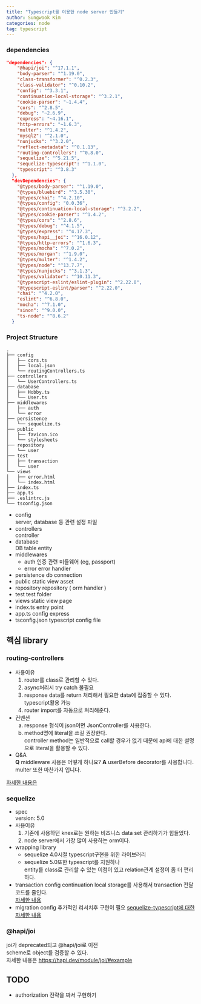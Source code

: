 ```yaml
---
title: "Typescript를 이용한 node server 만들기"
author: Sungwook Kim
categories: node
tag: typescript
---
```


### dependencies
```json
"dependencies": {
    "@hapi/joi": "^17.1.1",
    "body-parser": "^1.19.0",
    "class-transformer": "^0.2.3",
    "class-validator": "^0.10.2",
    "config": "^3.3.1",
    "continuation-local-storage": "^3.2.1",
    "cookie-parser": "~1.4.4",
    "cors": "^2.8.5",
    "debug": "~2.6.9",
    "express": "~4.16.1",
    "http-errors": "~1.6.3",
    "multer": "^1.4.2",
    "mysql2": "^2.1.0",
    "nunjucks": "^3.2.0",
    "reflect-metadata": "^0.1.13",
    "routing-controllers": "^0.8.0",
    "sequelize": "^5.21.5",
    "sequelize-typescript": "^1.1.0",
    "typescript": "^3.8.3"
  },
  "devDependencies": {
    "@types/body-parser": "^1.19.0",
    "@types/bluebird": "^3.5.30",
    "@types/chai": "^4.2.10",
    "@types/config": "0.0.36",
    "@types/continuation-local-storage": "^3.2.2",
    "@types/cookie-parser": "^1.4.2",
    "@types/cors": "^2.8.6",
    "@types/debug": "^4.1.5",
    "@types/express": "^4.17.3",
    "@types/hapi__joi": "^16.0.12",
    "@types/http-errors": "^1.6.3",
    "@types/mocha": "^7.0.2",
    "@types/morgan": "^1.9.0",
    "@types/multer": "^1.4.2",
    "@types/node": "^13.7.7",
    "@types/nunjucks": "^3.1.3",
    "@types/validator": "^10.11.3",
    "@typescript-eslint/eslint-plugin": "^2.22.0",
    "@typescript-eslint/parser": "^2.22.0",
    "chai": "^4.2.0",
    "eslint": "^6.8.0",
    "mocha": "^7.1.0",
    "sinon": "^9.0.0",
    "ts-node": "^8.6.2"
  }
```
### Project Structure
```
.
├── config
│   ├── cors.ts
│   ├── local.json
│   └── routingControllers.ts
├── controllers
│   └── UserControllers.ts
├── database
│   ├── Hobby.ts
│   └── User.ts
├── middlewares
│   ├── auth
│   └── error
├── persistence
│   └── sequelize.ts
├── public
│   ├── favicon.ico
│   └── stylesheets
├── repository
│   └── user
├── test
│   ├── transaction
│   └── user
└── views
│   ├── error.html
│   └── index.html
├── index.ts
├── app.ts
├── .eslintrc.js
└── tsconfig.json
```
- config  
server, database 등 관련 설정 파일
- controllers  
  controller
- database  
  DB table entity
- middlewares  
  - auth
    인증 관련 미들웨어 (eg, passport)
  - error
    error handler
- persistence
  db connection
- public
  static view asset
- repository
  repository ( orm handler )
- test
  test folder
- views
  static view page
- index.ts
  entry point
- app.ts
  config express
- tsconfig.json
  typescript config file

## 핵심 library
### routing-controllers
- 사용이유  
  1. router를 class로 관리할 수 있다.
  2. async처리시 try catch 불필요
  3. response data를 return 처리해서 필요한 data에 집중할 수 있다.  
    typescript활용 가능
  4. router import를 자동으로 처리해준다.
- 컨벤션  
  <ol type="a">
    <li> response 형식이 json이면 JsonController를 사용한다.
    <li> method명에 literal을 쓰길 권장한다.<br>
      controller method는 일반적으로 call할 경우가 없기 때문에 api에 대한 설명으로 literal을 활용할 수 있다.
  </ol>
- Q&A  
  **Q** middleware 사용은 어떻게 하나요?
  **A** userBefore decorator를 사용합니다.  
    multer 또한 마찬가지 입니다.

[자세한 내용은](https://github.com/typestack/routing-controllers)

### sequelize
- spec  
  version: 5.0
- 사용이유
  1. 기존에 사용하던 knex로는 원하는 비즈니스 data set 관리하기가 힘들었다.
  2. node server에서 가장 많이 사용하는 orm이다.
- wrapping library
  - sequelize 4.0시절 typescript구현을 위한 라이브러리
  - sequelize 5.0또한 typescript를 지원하나  
    entity를 class로 관리할 수 있는 이점이 있고
    relation관계 설정이 좀 더 편리하다.
- transaction config
  continuation local storage를 사용해서 transaction 전달 코드를 줄인다.  
  [자세한 내용](https://sequelize.org/v5/manual/transactions.html#automatically-pass-transactions-to-all-queries)
- migration config
  추가적인 리서치후 구현이 필요
[sequelize-typescript에 대한 자세한 내용](https://github.com/RobinBuschmann/sequelize-typescript#readme)

### @hapi/joi
joi가 deprecated되고 @hapi/joi로 이전  
scheme로 object를 검증할 수 있다.  
자세한 내용은 https://hapi.dev/module/joi/#example

## TODO
- authorization 전략을 짜서 구현하기
